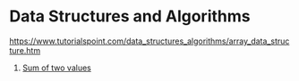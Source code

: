 # Data Structures and Algorithms

https://www.tutorialspoint.com/data_structures_algorithms/array_data_structure.htm

1. [Sum of two values](sum_of_two_values.ts)
